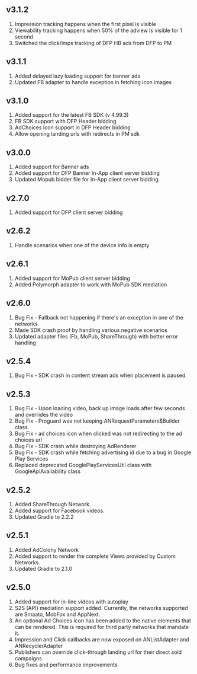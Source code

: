 ## v3.1.2
1. Impression tracking happens when the first pixel is visible
2. Viewability tracking happens when 50% of the adview is visible for 1 second
3. Switched the click/imps tracking of DFP HB ads from DFP to PM

## v3.1.1
1. Added delayed lazy loading support for banner ads
2. Updated FB adapter to handle exception in fetching icon images

## v3.1.0
1. Added support for the latest FB SDK (v 4.99.3)
2. FB SDK support with DFP Header bidding
3. AdChoices Icon support in DFP Header bidding
4. Allow opening landing urls with redirects in PM sdk

## v3.0.0
1. Added support for Banner ads
2. Added support for DFP Banner In-App client server bidding
3. Updated Mopub bidder file for In-App client server bidding

## v2.7.0
1. Added support for DFP client server bidding

## v2.6.2
1. Handle scenarios when one of the device info is empty

## v2.6.1
1. Added support for MoPub client server bidding
2. Added Polymorph adapter to work with MoPub SDK mediation

## v2.6.0
1. Bug Fix - Fallback not happening if there's an exception in one of the networks
2. Made SDK crash proof by handling various negative scenarios
3. Updated adapter files (Fb, MoPub, ShareThrough) with better error handling

## v2.5.4
1. Bug Fix - SDK crash in content stream ads when placement is paused.

## v2.5.3
1. Bug Fix - Upon loading video, back up image loads after few seconds and overrides the video
2. Bug Fix - Proguard was not keeping ANRequestParameters$Builder class
3. Bug Fix - ad choices icon when clicked was not redirecting to the ad choices url
4. Bug Fix - SDK crash while destroying AdRenderer
5. Bug Fix - SDK crash while fetching advertising id due to a bug in Google Play Services
6. Replaced deprecated GooglePlayServicesUtil class with GoogleApiAvailability class

## v2.5.2
1. Added ShareThrough Network.
2. Added support for Facebook videos.
3. Updated Gradle to 2.2.2

## v2.5.1
1. Added AdColony Network
2. Added support to render the complete Views provided by Custom Networks.
3. Updated Gradle to 2.1.0

## v2.5.0
1. Added support for in-line videos with autoplay
2. S2S (API) mediation support added. Currently, the networks supported are Smaato, MobFox and AppNext.
3. An optional Ad Choices icon has been added to the native elements that can be rendered. This is required for third party networks that mandate it.
4. Impression and Click callbacks are now exposed on ANListAdapter and ANRecyclerAdapter
5. Publishers can override click-through landing url for their direct sold campaigns
6. Bug fixes and performance improvements
